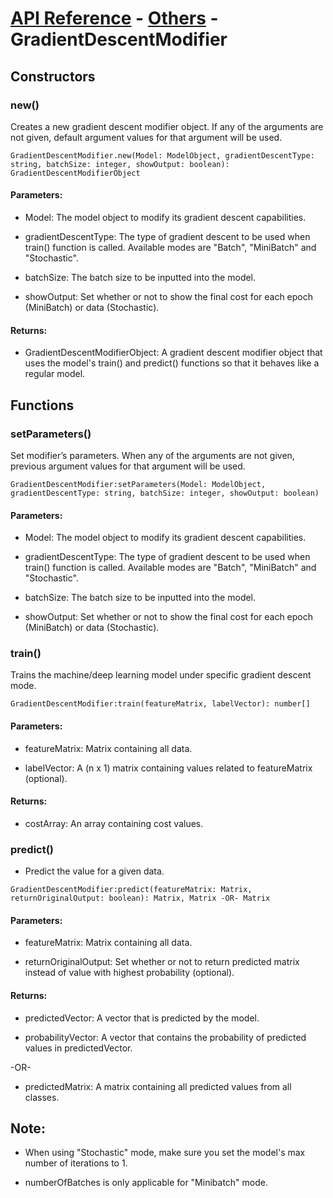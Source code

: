 # [API Reference](../../API.md) - [Others](../Others.md) - GradientDescentModifier

## Constructors

### new()

Creates a new gradient descent modifier object. If any of the arguments are not given, default argument values for that argument will be used.

```
GradientDescentModifier.new(Model: ModelObject, gradientDescentType: string, batchSize: integer, showOutput: boolean): GradientDescentModifierObject
```

#### Parameters:

* Model: The model object to modify its gradient descent capabilities.

* gradientDescentType: The type of gradient descent to be used when train() function is called. Available modes are "Batch", "MiniBatch" and "Stochastic".

* batchSize: The batch size to be inputted into the model.

* showOutput: Set whether or not to show the final cost for each epoch (MiniBatch) or data (Stochastic).

#### Returns:

* GradientDescentModifierObject: A gradient descent modifier object that uses the model's train() and predict() functions so that it behaves like a regular model.

## Functions

### setParameters()

Set modifier’s parameters. When any of the arguments are not given, previous argument values for that argument will be used.

```
GradientDescentModifier:setParameters(Model: ModelObject, gradientDescentType: string, batchSize: integer, showOutput: boolean)
```

#### Parameters:

* Model: The model object to modify its gradient descent capabilities.

* gradientDescentType: The type of gradient descent to be used when train() function is called. Available modes are "Batch", "MiniBatch" and "Stochastic".

* batchSize: The batch size to be inputted into the model.

* showOutput: Set whether or not to show the final cost for each epoch (MiniBatch) or data (Stochastic).

### train()

Trains the machine/deep learning model under specific gradient descent mode.

```
GradientDescentModifier:train(featureMatrix, labelVector): number[]
```

#### Parameters:

* featureMatrix: Matrix containing all data.

* labelVector: A (n x 1) matrix containing values related to featureMatrix (optional). 

#### Returns:

* costArray: An array containing cost values.

### predict()

* Predict the value for a given data.

```
GradientDescentModifier:predict(featureMatrix: Matrix, returnOriginalOutput: boolean): Matrix, Matrix -OR- Matrix
```

#### Parameters:

* featureMatrix: Matrix containing all data.

* returnOriginalOutput: Set whether or not to return predicted matrix instead of value with highest probability (optional). 

#### Returns:

* predictedVector: A vector that is predicted by the model.

* probabilityVector: A vector that contains the probability of predicted values in predictedVector.

-OR-

* predictedMatrix: A matrix containing all predicted values from all classes.

## Note:

* When using "Stochastic" mode, make sure you set the model's max number of iterations to 1.

* numberOfBatches is only applicable for "Minibatch" mode.
